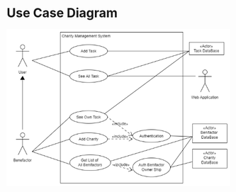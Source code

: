 # Use Case Diagram

![img.png](https://github.com/CenaAshoori/charity/blob/master/Documents/images/Use%20Case%20Diagram.png?raw=true)
